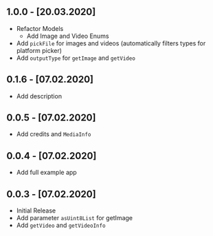 ## 1.0.0 - [20.03.2020]

* Refactor Models
    - Add Image and Video Enums
* Add `pickFile` for images and videos (automatically filters types for platform picker)
* Add `outputType` for `getImage` and `getVideo`

## 0.1.6 - [07.02.2020]

* Add description

## 0.0.5 - [07.02.2020]

* Add credits and ```MediaInfo```

## 0.0.4 - [07.02.2020]

* Add full example app

## 0.0.3 - [07.02.2020]

* Initial Release
* Add parameter ```asUint8List``` for getImage
* Add ```getVideo``` and ```getVideoInfo```